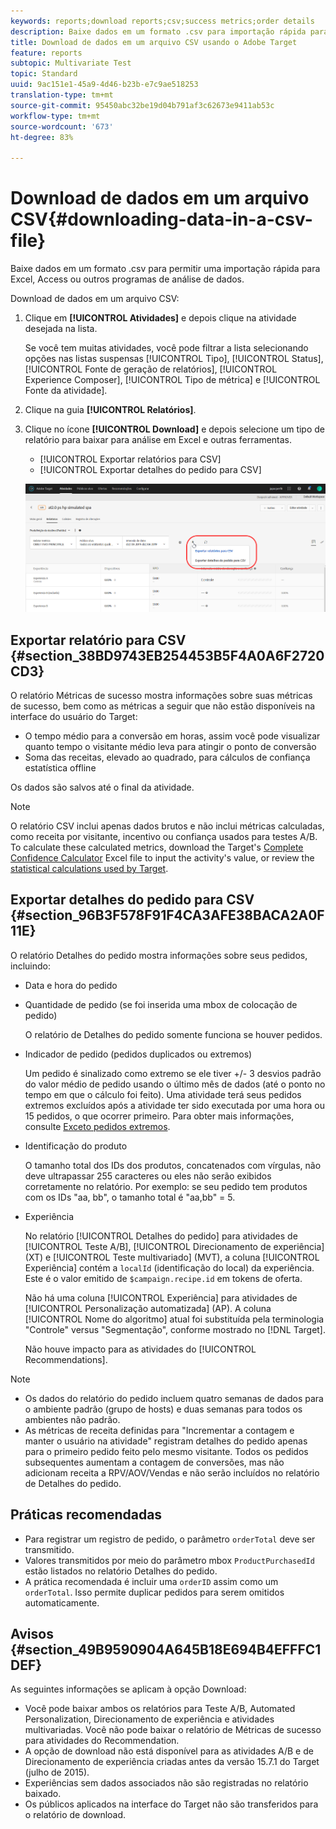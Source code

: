 ```yaml
---
keywords: reports;download reports;csv;success metrics;order details
description: Baixe dados em um formato .csv para importação rápida para Excel, Access ou outros programas de análise de dados usando o Adobe Target.
title: Download de dados em um arquivo CSV usando o Adobe Target
feature: reports
subtopic: Multivariate Test
topic: Standard
uuid: 9ac151e1-45a9-4d46-b23b-e7c9ae518253
translation-type: tm+mt
source-git-commit: 95450abc32be19d04b791af3c62673e9411ab53c
workflow-type: tm+mt
source-wordcount: '673'
ht-degree: 83%

---
```



# Download de dados em um arquivo CSV{#downloading-data-in-a-csv-file}

Baixe dados em um formato .csv para permitir uma importação rápida para Excel, Access ou outros programas de análise de dados.

Download de dados em um arquivo CSV:

1. Clique em **[!UICONTROL Atividades]** e depois clique na atividade desejada na lista.

   Se você tem muitas atividades, você pode filtrar a lista selecionando opções nas listas suspensas [!UICONTROL Tipo], [!UICONTROL Status], [!UICONTROL Fonte de geração de relatórios], [!UICONTROL Experience Composer], [!UICONTROL Tipo de métrica] e [!UICONTROL Fonte da atividade].

1. Clique na guia **[!UICONTROL Relatórios]**.
1. Clique no ícone **[!UICONTROL Download]** e depois selecione um tipo de relatório para baixar para análise em Excel e outras ferramentas.

   * [!UICONTROL Exportar relatórios para CSV]
   * [!UICONTROL Exportar detalhes do pedido para CSV]

   ![Opções de download](/help/c-reports/assets/download-options.png)

## Exportar relatório para CSV {#section_38BD9743EB254453B5F4A0A6F2720CD3}

O relatório Métricas de sucesso mostra informações sobre suas métricas de sucesso, bem como as métricas a seguir que não estão disponíveis na interface do usuário do Target:

* O tempo médio para a conversão em horas, assim você pode visualizar quanto tempo o visitante médio leva para atingir o ponto de conversão
* Soma das receitas, elevado ao quadrado, para cálculos de confiança estatística offline

Os dados são salvos até o final da atividade.

>[!NOTE]
>
>O relatório CSV inclui apenas dados brutos e não inclui métricas calculadas, como receita por visitante, incentivo ou confiança usados para testes A/B. To calculate these calculated metrics, download the Target&#39;s [Complete Confidence Calculator](/help/assets/complete_confidence_calculator.xlsx) Excel file to input the activity&#39;s value, or review the [statistical calculations used by Target](/help/assets/statistical-calculations.pdf).

## Exportar detalhes do pedido para CSV {#section_96B3F578F91F4CA3AFE38BACA2A0F11E}

O relatório Detalhes do pedido mostra informações sobre seus pedidos, incluindo:

* Data e hora do pedido
* Quantidade de pedido (se foi inserida uma mbox de colocação de pedido)

   O relatório de Detalhes do pedido somente funciona se houver pedidos.

* Indicador de pedido (pedidos duplicados ou extremos)

   Um pedido é sinalizado como extremo se ele tiver +/- 3 desvios padrão do valor médio de pedido usando o último mês de dados (até o ponto no tempo em que o cálculo foi feito). Uma atividade terá seus pedidos extremos excluídos após a atividade ter sido executada por uma hora ou 15 pedidos, o que ocorrer primeiro. Para obter mais informações, consulte [Exceto pedidos extremos](/help/c-reports/c-report-settings/excluding-extreme-orders.md#task_2AE7743FFCDD466DAEEB720BE5F33DAA).

* Identificação do produto

   O tamanho total dos IDs dos produtos, concatenados com vírgulas, não deve ultrapassar 255 caracteres ou eles não serão exibidos corretamente no relatório. Por exemplo: se seu pedido tem produtos com os IDs &quot;aa, bb&quot;, o tamanho total é &quot;aa,bb&quot; = 5.

* Experiência

   No relatório [!UICONTROL Detalhes do pedido] para atividades de [!UICONTROL Teste A/B], [!UICONTROL Direcionamento de experiência] (XT) e [!UICONTROL Teste multivariado] (MVT), a coluna [!UICONTROL Experiência] contém a `localId` (identificação do local) da experiência. Este é o valor emitido de `$campaign.recipe.id` em tokens de oferta.

   Não há uma coluna [!UICONTROL Experiência] para atividades de [!UICONTROL Personalização automatizada] (AP). A coluna [!UICONTROL Nome do algoritmo] atual foi substituída pela terminologia &quot;Controle&quot; versus &quot;Segmentação&quot;, conforme mostrado no [!DNL Target].

   Não houve impacto para as atividades do [!UICONTROL Recommendations].

>[!NOTE]
>
>* Os dados do relatório do pedido incluem quatro semanas de dados para o ambiente padrão (grupo de hosts) e duas semanas para todos os ambientes não padrão.
>* As métricas de receita definidas para &quot;Incrementar a contagem e manter o usuário na atividade&quot; registram detalhes do pedido apenas para o primeiro pedido feito pelo mesmo visitante. Todos os pedidos subsequentes aumentam a contagem de conversões, mas não adicionam receita a RPV/AOV/Vendas e não serão incluídos no relatório de Detalhes do pedido.


## Práticas recomendadas

* Para registrar um registro de pedido, o parâmetro `orderTotal` deve ser transmitido.
* Valores transmitidos por meio do parâmetro mbox `ProductPurchasedId` estão listados no relatório Detalhes do pedido.
* A prática recomendada é incluir uma `orderID` assim como um `orderTotal`. Isso permite duplicar pedidos para serem omitidos automaticamente.

## Avisos {#section_49B9590904A645B18E694B4EFFFC1DEF}

As seguintes informações se aplicam à opção Download:

* Você pode baixar ambos os relatórios para Teste A/B, Automated Personalization, Direcionamento de experiência e atividades multivariadas. Você não pode baixar o relatório de Métricas de sucesso para atividades do Recommendation.
* A opção de download não está disponível para as atividades A/B e de Direcionamento de experiência criadas antes da versão 15.7.1 do Target (julho de 2015).
* Experiências sem dados associados não são registradas no relatório baixado.
* Os públicos aplicados na interface do Target não são transferidos para o relatório de download.
